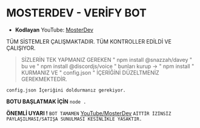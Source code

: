 # MOSTERDEV - VERİFY BOT

- **Kodlayan** YouTube: [MosterDev](https://www.youtube.com/@MosterDev)

TÜM SİSTEMLER ÇALIŞMAKTADIR. TÜM KONTROLLER EDİLDİ VE ÇALIŞIYOR.
> SİZLERİN TEK YAPMANIZ GEREKEN " npm install @snazzah/davey " bu ve " npm install @discordjs/voice " bunları kurup -> " npm install " KURMANIZ VE " config.json " İÇERİĞİNİ DÜZELTMENİZ GEREKMEKTEDİR.

`config.json İçeriğini doldurmanız gerekiyor.`

**BOTU BAŞLATMAK İÇİN**
`node . `

**ÖNEMLİ UYARI !**
`BOT TAMAMEN` [YouTube/MosterDev](https://www.youtube.com/@MosterDev) `AİTTİR İZİNSİZ PAYLAŞILMASI/SATIŞA SUNULMASI KESİNLİKLE YASAKTIR.`
